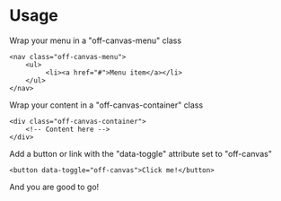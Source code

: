 Usage
==========

Wrap your menu in a "off-canvas-menu" class

```
<nav class="off-canvas-menu">
    <ul>
         <li><a href="#">Menu item</a></li>
    </ul>
</nav>
```

Wrap your content in a "off-canvas-container" class

```
<div class="off-canvas-container">
    <!-- Content here -->
</div>
```

Add a button or link with the "data-toggle" attribute set to "off-canvas"

```
<button data-toggle="off-canvas">Click me!</button>
```

And you are good to go!

